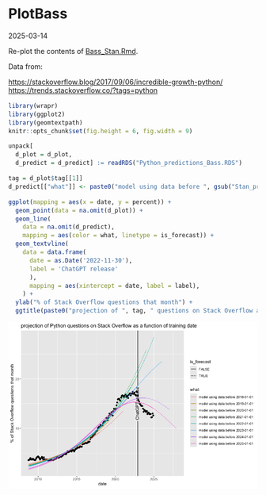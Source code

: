 PlotBass
================
2025-03-14

Re-plot the contents of [Bass_Stan.Rmd](Bass_Stan.Rmd).

Data from:

<https://stackoverflow.blog/2017/09/06/incredible-growth-python/>
<https://trends.stackoverflow.co/?tags=python>

``` r
library(wrapr)
library(ggplot2)
library(geomtextpath)
knitr::opts_chunk$set(fig.height = 6, fig.width = 9)
```

``` r
unpack[
  d_plot = d_plot, 
  d_predict = d_predict] := readRDS("Python_predictions_Bass.RDS")
```

``` r
tag = d_plot$tag[[1]]
d_predict[["what"]] <- paste0("model using data before ", gsub("Stan_pred_", "", d_predict$what, fixed = TRUE))
```

``` r
ggplot(mapping = aes(x = date, y = percent)) +
  geom_point(data = na.omit(d_plot)) +
  geom_line(
    data = na.omit(d_predict),
    mapping = aes(color = what, linetype = is_forecast)) +
  geom_textvline(
    data = data.frame(
      date = as.Date('2022-11-30'),
      label = 'ChatGPT release'
      ),
      mapping = aes(xintercept = date, label = label),
    ) + 
  ylab("% of Stack Overflow questions that month") + 
  ggtitle(paste0("projection of ", tag, " questions on Stack Overflow as a function of training date"))
```

![](Plot_Bass_files/figure-gfm/unnamed-chunk-4-1.png)<!-- -->
